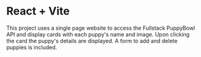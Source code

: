 # React + Vite

This project uses a single page website to access the Fullstack PuppyBowl API and display cards with each puppy's name and image. Upon clicking the card the puppy's details are displayed. A form to add and delete puppies is included.